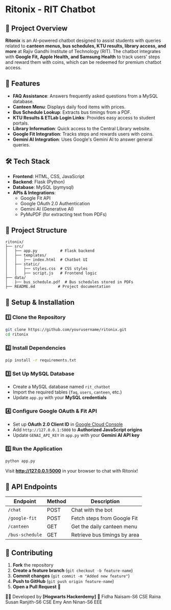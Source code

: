 # Ritonix - RIT Chatbot

## 📌 Project Overview
**Ritonix** is an AI-powered chatbot designed to assist students with queries related to **canteen menus, bus schedules, KTU results, library access, and more** at Rajiv Gandhi Institute of Technology (RIT). The chatbot integrates with **Google Fit, Apple Health, and Samsung Health** to track users' steps and reward them with coins, which can be redeemed for premium chatbot access.

## 🚀 Features
- **FAQ Assistance**: Answers frequently asked questions from a MySQL database.
- **Canteen Menu**: Displays daily food items with prices.
- **Bus Schedule Lookup**: Extracts bus timings from a PDF.
- **KTU Results & ETLab Login Links**: Provides easy access to student portals.
- **Library Information**: Quick access to the Central Library website.
- **Google Fit Integration**: Tracks steps and rewards users with coins.
- **Gemini AI Integration**: Uses Google's Gemini AI to answer general queries.

## 🛠️ Tech Stack
- **Frontend**: HTML, CSS, JavaScript
- **Backend**: Flask (Python)
- **Database**: MySQL (pymysql)
- **APIs & Integrations**:
  - Google Fit API
  - Google OAuth 2.0 Authentication
  - Gemini AI (Generative AI)
  - PyMuPDF (for extracting text from PDFs)

## 📂 Project Structure
```
ritonix/
├── src/
│   ├── app.py          # Flask backend
│   ├── templates/
│   │   ├── index.html  # Chatbot UI
│   ├── static/
│   │   ├── styles.css  # CSS styles
│   │   ├── script.js   # Frontend logic
├── data/
│   ├── bus_schedule.pdf  # Bus schedules stored in PDFs
├── README.md          # Project documentation
```

## 🔧 Setup & Installation
### 1️⃣ Clone the Repository
```bash
git clone https://github.com/yourusername/ritonix.git
cd ritonix
```
### 2️⃣ Install Dependencies
```bash
pip install -r requirements.txt
```
### 3️⃣ Set Up MySQL Database
- Create a MySQL database named `rit_chatbot`
- Import the required tables (`faq`, `users`, `canteen`, etc.)
- Update `app.py` with your **MySQL credentials**

### 4️⃣ Configure Google OAuth & Fit API
- Set up **OAuth 2.0 Client ID** in [Google Cloud Console](https://console.cloud.google.com/)
- Add `http://127.0.0.1:5000` to **Authorized JavaScript origins**
- Update `GENAI_API_KEY` in `app.py` with your **Gemini AI API key**

### 5️⃣ Run the Application
```bash
python app.py
```
Visit **http://127.0.0.1:5000** in your browser to chat with Ritonix!

## 📜 API Endpoints
| Endpoint          | Method | Description |
|------------------|--------|-------------|
| `/chat`         | POST   | Chat with the bot |
| `/google-fit`   | POST   | Fetch steps from Google Fit |
| `/canteen`      | GET    | Get the daily canteen menu |
| `/bus-schedule` | GET    | Retrieve bus timings by area |

## 🤝 Contributing
1. **Fork** the repository
2. **Create a feature branch** (`git checkout -b feature-name`)
3. **Commit changes** (`git commit -m "Added new feature"`)
4. **Push to GitHub** (`git push origin feature-name`)
5. **Open a Pull Request** 🚀

👨‍💻 Developed by **[Hogwarts Hackerdemy]** 🚀 
    Fidha Naisam-S6 CSE
    Raina Susan Ranjith-S6 CSE
    Emy Ann Ninan-S6 EEE

